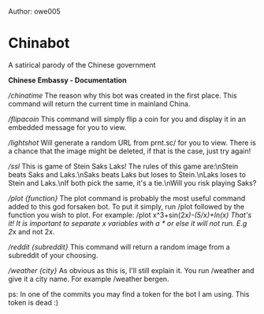 Author: owe005
# Chinabot
A satirical parody of the Chinese government

**Chinese Embassy -  Documentation**

_/chinatime_
The reason why this bot was created in the first place. This command will return the current time in mainland China.

_/flipacoin_
This command will simply flip a coin for you and display it in an embedded message for you to view.

_/lightshot_
Will generate a random URL from prnt.sc/ for you to view. There is a chance that the image might be deleted, if that is the case, just try again!

_/ssl_
This is game of Stein Saks Laks! The rules of this game are:\nStein beats Saks and Laks.\nSaks beats Laks but loses to Stein.\nLaks loses to Stein and Laks.\nIf both pick the same, it's a tie.\nWill you risk playing Saks?

_/plot {function}_
The plot command is probably the most useful command added to this god forsaken bot. To put it simply, run /plot followed by the function you wish to plot. For example: /plot x^3+sin(2*x)-(5/x)+ln(x) That's it! It is important to separate x variables with a * or else it will not run. E.g 2*x and not 2x.

_/reddit {subreddit}_ 
This command will return a random image from a subreddit of your choosing.

_/weather {city}_
As obvious as this is, I'll still explain it. You run /weather and give it a city name. For example /weather bergen.

ps: In one of the commits you may find a token for the bot I am using. This token is dead :)
